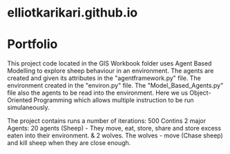 # elliotkarikari.github.io
# Portfolio
This project code located in the GIS Workbook folder uses Agent Based Modelling to explore sheep behaviour in an environment. The agents are created and given its attributes in the "agentframework.py" file.
The environment created in the "environ.py" file. The "Model_Based_Agents.py" file also the agents to be read into the environment. Here we us Object-Oriented Programming
which allows multiple instruction to be run simulaneously. 

The project contains runs a number of iterations: 500
Contins 2 major Agents: 
20 agents (Sheep) - They move, eat, store, share and store excess eaten into their environment.
& 2 wolves. 
The wolves - move (Chase sheep) and kill sheep when they are close enough. 
